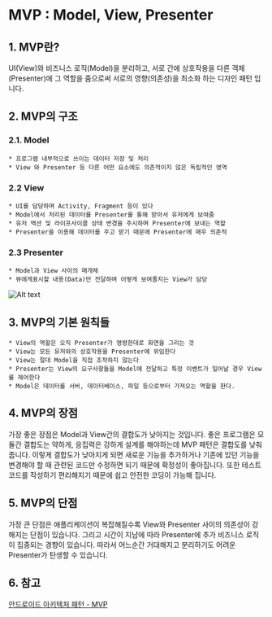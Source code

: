# MVP : Model, View, Presenter



## 1. MVP란?
UI(View)와 비즈니스 로직(Model)을 분리하고, 서로 간에 상호작용을 다른 객체(Presenter)에 그 역할을 줌으로써 서로의 영향(의존성)을 최소화 하는 디자인 패턴 입니다.
## 2. MVP의 구조

### 2.1. Model

	* 프로그램 내부적으로 쓰이는 데이터 저장 및 처리
	* View 와 Presenter 등 다른 어떤 요소에도 의존적이지 않은 독립적인 영역

### 2.2 View

	* UI를 담당하며 Activity, Fragment 등이 있다
	* Model에서 처리된 데이터를 Presenter를 통해 받아서 유저에게 보여줌
	* 유저 액션 및 라이프사이클 상태 변경을 주시하며 Presenter에 보내는 역할
	* Presenter을 이용해 데이터를 주고 받기 때문에 Presenter에 매우 의존적

### 2.3 Presenter

	* Model과 View 사이의 매개체
	* 뷰에게표시할 내용(Data)만 전달하며 어떻게 보여줄지는 View가 담당

![Alt text](https://media.vlpt.us/images/jojo_devstory/post/41896f61-0b9a-42a5-9534-06985e5452d4/%EC%8A%A4%ED%81%AC%EB%A6%B0%EC%83%B7%202020-03-10%20%EC%98%A4%ED%9B%84%202.38.41.png )

## 3. MVP의 기본 원칙들
	* View의 역할은 오직 Presenter가 명령한대로 화면을 그리는 것
	* View는 모든 유저와의 상호작용을 Presenter에 위임한다
	* View는 절대 Model을 직접 조작하지 않는다
	* Presenter는 View의 요구사항들을 Model에 전달하고 특정 이벤트가 일어날 경우 View를 제어한다
	* Model은 데이터를 서버, 데이터베이스, 파일 등으로부터 가져오는 역할을 한다.

## 4. MVP의 장점
가장 좋은 장점은 Model과 View간의 결합도가 낮아지는 것입니다.
좋은 프로그램은 모듈간 결합도는 약하게, 응집력은 강하게 설계를 해야하는데 MVP 패턴은 결합도를 낮춰줍니다. 이렇게 결합도가 낮아지게 되면 새로운 기능을 추가하거나 기존에 있던 기능을 변경해야 할 때 관련된 코드만 수정하면 되기 때문에 확정성이 좋아집니다. 또한 테스트 코드를 작성하기 편리해지기 때문에 쉽고 안전한 코딩이 가능해 집니다.

## 5. MVP의 단점
가장 큰 단점은 애플리케이션이 복잡해질수록 View와 Presenter 사이의 의존성이 강해지는 단점이 있습니다. 그리고 시간이 지남에 따라 Presenter에 추가 비즈니스 로직이 집중되는 경향이 있습니다. 따라서 어느순간 거대해지고 분리하기도 어려운 Presenter가 탄생할 수 있습니다.

## 6. 참고

[안드로이드 아키텍처 패턴 - MVP](https://velog.io/@jojo_devstory/%EC%95%88%EB%93%9C%EB%A1%9C%EC%9D%B4%EB%93%9C-%EC%95%84%ED%82%A4%ED%85%8D%EC%B2%98-%ED%8C%A8%ED%84%B4-MVP%EA%B0%80-%EB%AD%98%EA%B9%8C)
